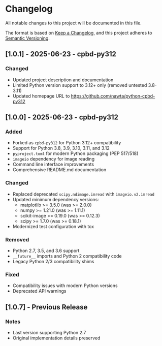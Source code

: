 # Changelog

All notable changes to this project will be documented in this file.

The format is based on [Keep a Changelog](https://keepachangelog.com/en/1.0.0/),
and this project adheres to [Semantic Versioning](https://semver.org/spec/v2.0.0.html).

## [1.0.1] - 2025-06-23 - cpbd-py312

### Changed
- Updated project description and documentation
- Limited Python version support to 3.12+ only (removed untested 3.8-3.11)
- Updated homepage URL to https://github.com/nawta/python-cpbd-py312

## [1.0.0] - 2025-06-23 - cpbd-py312

### Added
- Forked as `cpbd-py312` for Python 3.12+ compatibility
- Support for Python 3.8, 3.9, 3.10, 3.11, and 3.12
- `pyproject.toml` for modern Python packaging (PEP 517/518)
- `imageio` dependency for image reading
- Command line interface improvements
- Comprehensive README.md documentation

### Changed
- Replaced deprecated `scipy.ndimage.imread` with `imageio.v2.imread`
- Updated minimum dependency versions:
  - matplotlib >= 3.5.0 (was >= 2.0.0)
  - numpy >= 1.21.0 (was >= 1.11.1)
  - scikit-image >= 0.19.0 (was >= 0.12.3)
  - scipy >= 1.7.0 (was >= 0.18.1)
- Modernized test configuration with tox

### Removed
- Python 2.7, 3.5, and 3.6 support
- `__future__` imports and Python 2 compatibility code
- Legacy Python 2/3 compatibility shims

### Fixed
- Compatibility issues with modern Python versions
- Deprecated API warnings

## [1.0.7] - Previous Release

### Notes
- Last version supporting Python 2.7
- Original implementation details preserved
